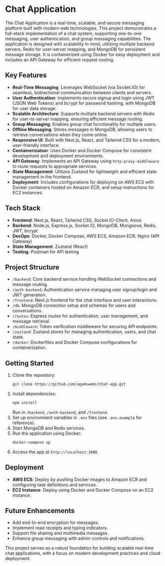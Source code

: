 # Chat Application

The Chat Application is a real-time, scalable, and secure messaging platform built with modern web technologies. This project demonstrates a full-stack implementation of a chat system, supporting one-to-one messaging, user authentication, and group messaging capabilities. The application is designed with scalability in mind, utilizing multiple backend servers, Redis for user-server mapping, and MongoDB for persistent message storage. It is containerized using Docker for easy deployment and includes an API Gateway for efficient request routing.

## Key Features
- **Real-Time Messaging**: Leverages WebSocket (via Socket.IO) for seamless, bidirectional communication between clients and servers.
- **User Authentication**: Implements secure signup and login using JWT (JSON Web Tokens) and bcrypt for password hashing, with MongoDB for user data storage.
- **Scalable Architecture**: Supports multiple backend servers with Redis for user-to-server mapping, ensuring efficient message routing.
- **Group Messaging**: Enables group chat functionality for multiple users.
- **Offline Messaging**: Stores messages in MongoDB, allowing users to retrieve conversations when they come online.
- **Responsive UI**: Built with Next.js, React, and Tailwind CSS for a modern, user-friendly interface.
- **Containerization**: Uses Docker and Docker Compose for consistent development and deployment environments.
- **API Gateway**: Implements an API Gateway using `http-proxy-middleware` to route requests to appropriate services.
- **State Management**: Utilizes Zustand for lightweight and efficient state management in the frontend.
- **Deployment**: Includes configurations for deploying on AWS ECS with Docker containers hosted on Amazon ECR, and setup instructions for EC2 instances.

## Tech Stack
- **Frontend**: Next.js, React, Tailwind CSS, Socket.IO-Client, Axios
- **Backend**: Node.js, Express.js, Socket.IO, MongoDB, Mongoose, Redis, JWT, bcrypt
- **DevOps**: Docker, Docker Compose, AWS ECS, Amazon ECR, Nginx (API Gateway)
- **State Management**: Zustand (React)
- **Testing**: Postman for API testing

## Project Structure
- `/backend`: Core backend service handling WebSocket connections and message routing.
- `/auth-backend`: Authentication service managing user signup/login and JWT generation.
- `/frontend`: Next.js frontend for the chat interface and user interactions.
- `/db`: MongoDB connection setup and schemas for users and conversations.
- `/routes`: Express routes for authentication, user management, and message retrieval.
- `/middleware`: Token verification middleware for securing API endpoints.
- `/zustand`: Zustand stores for managing authentication, users, and chat state.
- `/docker`: Dockerfiles and Docker Compose configurations for containerization.

## Getting Started
1. Clone the repository:
   ```bash
   git clone https://github.com/agamswami/Chat-app.git
   ```
2. Install dependencies:
   ```bash
   npm install
   ```
   Run in `/backend`, `/auth-backend`, and `/frontend`.
3. Set up environment variables in `.env` files (see `.env.example` for reference).
4. Start MongoDB and Redis services.
5. Run the application using Docker:
   ```bash
   docker-compose up
   ```
6. Access the app at `http://localhost:3000`.

## Deployment
- **AWS ECS**: Deploy by pushing Docker images to Amazon ECR and configuring task definitions and services.
- **EC2 Instance**: Deploy using Docker and Docker Compose on an EC2 instance.

## Future Enhancements
- Add end-to-end encryption for messages.
- Implement read receipts and typing indicators.
- Support file sharing and multimedia messages.
- Enhance group messaging with admin controls and notifications.

This project serves as a robust foundation for building scalable real-time chat applications, with a focus on modern development practices and cloud deployment.


